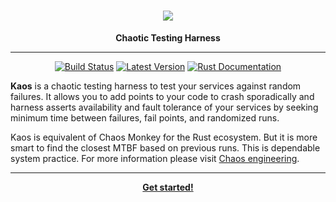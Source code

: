 <h1 align="center">
    <img src="https://github.com/vertexclique/kaos/raw/master/img/chaos.png"/>
</h1>
<div align="center">
 <strong>
   Chaotic Testing Harness
 </strong>
<hr>

[![Build Status](https://github.com/vertexclique/cuneiform/workflows/CI/badge.svg)](https://github.com/vertexclique/kaos/actions)
[![Latest Version](https://img.shields.io/crates/v/kaos.svg)](https://crates.io/crates/kaos)
[![Rust Documentation](https://img.shields.io/badge/api-rustdoc-blue.svg)](https://docs.rs/kaos/)
</div>

**Kaos** is a chaotic testing harness to test your services against random failures. It allows you to add points to your code to crash sporadically and harness asserts availability and fault tolerance of your services by seeking minimum time between failures, fail points, and randomized runs.

Kaos is equivalent of Chaos Monkey for the Rust ecosystem. But it is more smart to find the closest MTBF based on previous runs. This is dependable system practice. For more information please visit [Chaos engineering](https://en.wikipedia.org/wiki/Chaos_engineering).

<div align="center">
<hr>
<strong>
<a href="https://docs.rs/kaos/">Get started!</a>
</strong>
</div>
